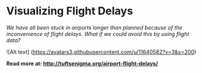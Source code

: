 # Visualizing Flight Delays

*We have all been stuck in airports longer than planned because of the inconvenience of flight delays. What if we could avoid this by using flight data?*

![Alt text] (https://avatars3.githubusercontent.com/u/11640582?v=3&s=200)

**Read more at: http://tuftsenigma.org/airport-flight-delays/**
